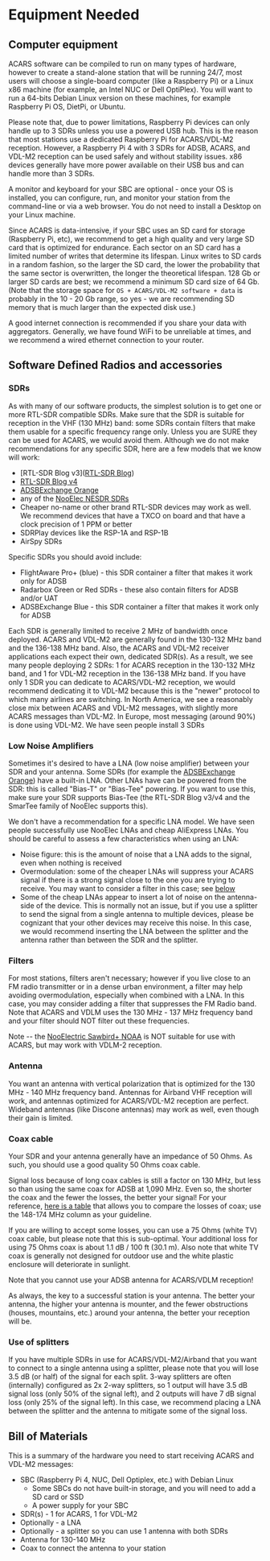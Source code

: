 # Equipment Needed

## Computer equipment

ACARS software can be compiled to run on many types of hardware, however to create a stand-alone station that will be running 24/7, most users will choose a single-board computer (like a Raspberry Pi) or a Linux x86 machine (for example, an Intel NUC or Dell OptiPlex). You will want to run a 64-bits Debian Linux version on these machines, for example Raspberry Pi OS, DietPi, or Ubuntu.

Please note that, due to power limitations, Raspberry Pi devices can only handle up to 3 SDRs unless you use a powered USB hub. This is the reason that most stations use a dedicated Raspberry Pi for ACARS/VDL-M2 reception. However, a Raspberry Pi 4 with 3 SDRs for ADSB, ACARS, and VDL-M2 reception can be used safely and without stability issues. x86 devices generally have more power available on their USB bus and can handle more than 3 SDRs.

A monitor and keyboard for your SBC are optional - once your OS is installed, you can configure, run, and monitor your station from the command-line or via a web browser.
You do not need to install a Desktop on your Linux machine.

Since ACARS is data-intensive, if your SBC uses an SD card for storage (Raspberry Pi, etc), we recommend to get a high quality and very large SD card that is optimized for endurance. Each sector on an SD card has a limited number of writes that determine its lifespan. Linux writes to SD cards in a random fashion, so the larger the SD card, the lower the probability that the same sector is overwritten, the longer the theoretical lifespan. 128 Gb or larger SD cards are best; we recommend a minimum SD card size of 64 Gb. (Note that the storage space for `OS + ACARS/VDL-M2 software + data` is probably in the 10 - 20 Gb range, so yes - we are recommending SD memory that is much larger than the expected disk use.)

A good internet connection is recommended if you share your data with aggregators. Generally, we have found WiFi to be unreliable at times, and we recommend a wired ethernet connection to your router.

## Software Defined Radios and accessories

### SDRs

As with many of our software products, the simplest solution is to get one or more RTL-SDR compatible SDRs. Make sure that the SDR is suitable for reception in the VHF (130 MHz) band: some SDRs contain filters that make them usable for a specific frequency range only. Unless you are SURE they can be used for ACARS, we would avoid them. Although we do not make recommendations for any specific SDR, here are a few models that we know will work:

* [RTL-SDR Blog v3]([RTL-SDR Blog](https://www.rtl-sdr.com/v3/))
* [RTL-SDR Blog v4](https://www.rtl-sdr.com/v4/)
* [ADSBExchange Orange](https://store.adsbexchange.com/collections/frontpage/products/adsbexchange-com-orange-r860-rtl2832u-0-5-ppm-tcxo-sdr-w-amp)
* any of the [NooElec NESDR SDRs](https://www.nooelec.com/store/sdr.html)
* Cheaper no-name or other brand RTL-SDR devices may work as well. We recommend devices that have a TXCO on board and that have a clock precision of 1 PPM or better
* SDRPlay devices like the RSP-1A and RSP-1B
* AirSpy SDRs

Specific SDRs you should avoid include:

* FlightAware Pro+ (blue) - this SDR container a filter that makes it work only for ADSB
* Radarbox Green or Red SDRs - these also contain filters for ADSB and/or UAT
* ADSBExchange Blue - this SDR container a filter that makes it work only for ADSB

Each SDR is generally limited to receive 2 MHz of bandwidth once deployed. ACARS and VDL-M2 are generally found in the 130-132 MHz band and the 136-138 MHz band. Also, the ACARS and VDL-M2 receiver applications each expect their own, dedicated SDR(s). As a result, we see many people deploying 2 SDRs: 1 for ACARS reception in the 130-132 MHz band, and 1 for VDL-M2 reception in the 136-138 MHz band.
If you have only 1 SDR you can dedicate to ACARS/VDL-M2 reception, we would recommend dedicating it to VDL-M2 because this is the "newer" protocol to which many airlines are switching. In North America, we see a reasonably close mix between ACARS and VDL-M2 messages, with slightly more ACARS messages than VDL-M2. In Europe, most messaging (around 90%) is done using VDL-M2.
We have seen people install 3 SDRs

### Low Noise Amplifiers

Sometimes it's desired to have a LNA (low noise amplifier) between your SDR and your antenna. Some SDRs (for example the [ADSBExchange Orange](https://store.adsbexchange.com/collections/frontpage/products/adsbexchange-com-orange-r860-rtl2832u-0-5-ppm-tcxo-sdr-w-amp)) have a built-in LNA. Other LNAs have can be powered from the SDR: this is called "Bias-T" or "Bias-Tee" powering. If you want to use this, make sure your SDR supports Bias-Tee (the RTL-SDR Blog v3/v4 and the SmarTee family of NooElec supports this).

We don't have a recommendation for a specific LNA model. We have seen people successfully use NooElec LNAs and cheap AliExpress LNAs. You should be careful to assess a few characteristics when using an LNA:

* Noise figure: this is the amount of noise that a LNA adds to the signal, even when nothing is received
* Overmodulation: some of the cheaper LNAs will suppress your ACARS signal if there is a strong signal close to the one you are trying to receive. You may want to consider a filter in this case; see [below](###Filters)
* Some of the cheap LNAs appear to insert a lot of noise on the antenna-side of the device. This is normally not an issue, but if you use a splitter to send the signal from a single antenna to multiple devices, please be cognizant that your other devices may receive this noise. In this case, we would recommend inserting the LNA between the splitter and the antenna rather than between the SDR and the splitter.

### Filters

For most stations, filters aren't necessary; however if you live close to an FM radio transmitter or in a dense urban environment, a filter may help avoiding overmodulation, especially when combined with a LNA. In this case, you may consider adding a filter that suppresses the FM Radio band. Note that ACARS and VDLM uses the 130 MHz - 137 MHz frequency band and your filter should NOT filter out these frequencies.

Note -- the [NooElectric Sawbird+ NOAA](https://www.nooelec.com/store/sdr/sdr-addons/sawbird/sawbird-plus-noaa-308.html) is NOT suitable for use with ACARS, but may work with VDLM-2 reception.

### Antenna

You want an antenna with vertical polarization that is optimized for the 130 MHz - 140 MHz frequency band. Antennas for Airband VHF reception will work, and antennas optimized for ACARS/VDL-M2 reception are perfect. Wideband antennas (like Discone antennas) may work as well, even though their gain is limited.

### Coax cable

Your SDR and your antenna generally have an impedance of 50 Ohms. As such, you should use a good quality 50 Ohms coax cable.

Signal loss because of long coax cables is still a factor on 130 MHz, but less so than using the same coax for ADSB at 1,090 MHz. Even so, the shorter the coax and the fewer the losses, the better your signal! For your reference, [here is a table](http://rfelektronik.se/manuals/Datasheets/Coaxial_Cable_Attenuation_Chart.pdf) that allows you to compare the losses of coax; use the 148-174 MHz column as your guideline.

If you are willing to accept some losses, you can use a 75 Ohms (white TV) coax cable, but please note that this is sub-optimal. Your additional loss for using 75 Ohms coax is about 1.1 dB / 100 ft (30.1 m). Also note that white TV coax is generally not designed for outdoor use and the white plastic enclosure will deteriorate in sunlight.

Note that you cannot use your ADSB antenna for ACARS/VDLM reception!

As always, the key to a successful station is your antenna. The better your antenna, the higher your antenna is mounter, and the fewer obstructions (houses, mountains, etc.) around your antenna, the better your reception will be. 

### Use of splitters

If you have multiple SDRs in use for ACARS/VDL-M2/Airband that you want to connect to a single antenna using a splitter, please note that you will lose 3.5 dB (or half) of the signal for each split. 3-way splitters are often (internally) configured as 2x 2-way splitters, so 1 output will have 3.5 dB signal loss (only 50% of the signal left), and 2 outputs will have 7 dB signal loss (only 25% of the signal left). In this case, we recommend placing a LNA between the splitter and the antenna to mitigate some of the signal loss.

## Bill of Materials

This is a summary of the hardware you need to start receiving ACARS and VDL-M2 messages:

* SBC (Raspberry Pi 4, NUC, Dell Optiplex, etc.) with Debian Linux
  * Some SBCs do not have built-in storage, and you will need to add a SD card or SSD
  * A power supply for your SBC
* SDR(s) - 1 for ACARS, 1 for VDL-M2
* Optionally - a LNA
* Optionally - a splitter so you can use 1 antenna with both SDRs
* Antenna for 130-140 MHz
* Coax to connect the antenna to your station
